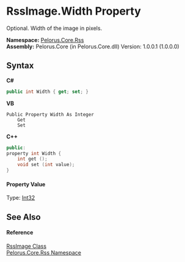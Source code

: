 # RssImage.Width Property 
 

Optional. Width of the image in pixels.

**Namespace:**&nbsp;<a href="683C06D0">Pelorus.Core.Rss</a><br />**Assembly:**&nbsp;Pelorus.Core (in Pelorus.Core.dll) Version: 1.0.0.1 (1.0.0.0)

## Syntax

**C#**<br />
``` C#
public int Width { get; set; }
```

**VB**<br />
``` VB
Public Property Width As Integer
	Get
	Set
```

**C++**<br />
``` C++
public:
property int Width {
	int get ();
	void set (int value);
}
```


#### Property Value
Type: <a href="http://msdn2.microsoft.com/en-us/library/td2s409d" target="_blank">Int32</a>

## See Also


#### Reference
<a href="49DA13EB">RssImage Class</a><br /><a href="683C06D0">Pelorus.Core.Rss Namespace</a><br />